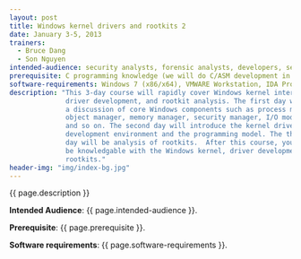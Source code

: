 ```yaml
---
layout: post
title: Windows kernel drivers and rootkits 2
date: January 3-5, 2013
trainers:
  - Bruce Dang
  - Son Nguyen
intended-audience: security analysts, forensic analysts, developers, security enthusiasts
prerequisite: C programming knowledge (we will do C/ASM development in class) 
software-requirements: Windows 7 (x86/x64), VMWARE Workstation, IDA Pro
description: "This 3-day course will rapidly cover Windows kernel internals,
              driver development, and rootkit analysis. The first day will be
              a discussion of core Windows components such as process manager,
              object manager, memory manager, security manager, I/O model,
              and so on. The second day will introduce the kernel driver
              development environment and the programming model. The third
              day will be analysis of rootkits.  After this course, you should
              be knowledgable with the Windows kernel, driver development, and
              rootkits."
header-img: "img/index-bg.jpg"
---
```


<p>{{ page.description }}</p>
<p><b>Intended Audience</b>: {{ page.intended-audience }}.</p>
<p><b>Prerequisite</b>: {{ page.prerequisite }}.</p>
<p><b>Software requirements</b>: {{ page.software-requirements }}.</p>
